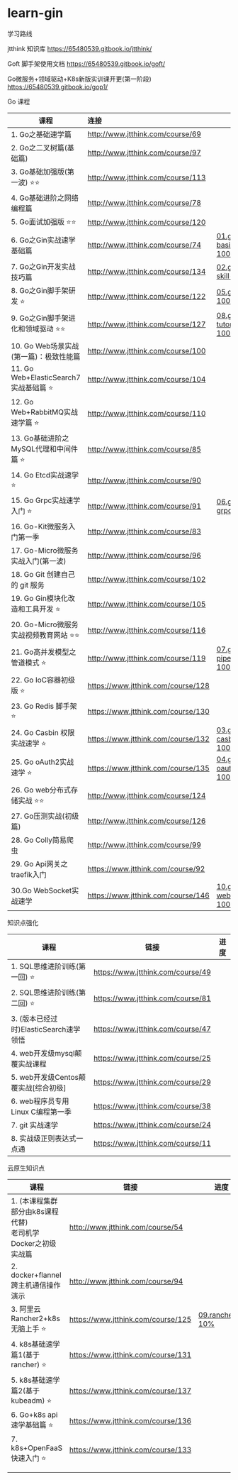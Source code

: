 # learn-gin

学习路线

jtthink 知识库 https://65480539.gitbook.io/jtthink/

Goft 脚手架使用文档 https://65480539.gitbook.io/goft/

Go微服务+领域驱动+K8s新版实训课开更(第一阶段)  https://65480539.gitbook.io/gop1/



Go 课程

| 课程                                   | 连接                               | 进度                                                         |
| -------------------------------------- | :--------------------------------- | ------------------------------------------------------------ |
| 1. Go之基础速学篇                      | http://www.jtthink.com/course/69   |                                                              |
| 2. Go之二叉树篇(基础篇)                | http://www.jtthink.com/course/97   |                                                              |
| 3. Go基础加强版(第一波) ⭐️⭐️             | http://www.jtthink.com/course/113  |                                                              |
| 4. Go基础进阶之网络编程篇              | http://www.jtthink.com/course/78   |                                                              |
| 5. Go面试加强版  ⭐️⭐️                    | http://www.jtthink.com/course/120  |                                                              |
| 6. Go之Gin实战速学基础篇               | http://www.jtthink.com/course/74   | [01.gin-basic-100%](https://github.com/custer-go/learn-gin/tree/main/01.gin-basic) |
| 7. Go之Gin开发实战技巧篇               | http://www.jtthink.com/course/134  | [02.gin-skill-100%](https://github.com/custer-go/learn-gin/tree/main/02.gin-skill) |
| 8. Go之Gin脚手架研发 ⭐️                 | http://www.jtthink.com/course/122  | [05.gin-up-100%](https://github.com/custer-go/learn-gin/tree/main/05.gin-up) |
| 9. Go之Gin脚手架进化和领域驱动 ⭐️⭐️      | http://www.jtthink.com/course/127  | [08.goft-tutorial-100%](https://github.com/custer-go/learn-gin/tree/main/08.goft-tutorial) |
| 10. Go Web场景实战(第一篇)：极致性能篇 | http://www.jtthink.com/course/100  |                                                              |
| 11. Go Web+ElasticSearch7实战基础篇 ⭐️  | http://www.jtthink.com/course/104  |                                                              |
| 12. Go Web+RabbitMQ实战速学篇 ⭐️        | http://www.jtthink.com/course/110  |                                                              |
| 13. Go基础进阶之MySQL代理和中间件篇 ⭐️  | http://www.jtthink.com/course/85   |                                                              |
| 14. Go Etcd实战速学 ⭐️                  | http://www.jtthink.com/course/90   |                                                              |
| 15. Go Grpc实战速学入门 ⭐️              | http://www.jtthink.com/course/91   | [06.gin-grpc-100%](https://github.com/custer-go/learn-gin/tree/main/06.gin-grpc) |
| 16. Go-Kit微服务入门第一季             | http://www.jtthink.com/course/83   |                                                              |
| 17. Go-Micro微服务实战入门(第一波)     | http://www.jtthink.com/course/96   |                                                              |
| 18. Go Git 创建自己的 git 服务         | http://www.jtthink.com/course/102  |                                                              |
| 19. Go Gin模块化改造和工具开发 ⭐️       | http://www.jtthink.com/course/105  |                                                              |
| 20. Go-Micro微服务实战视频教育网站 ⭐️⭐️  | http://www.jtthink.com/course/116  |                                                              |
| 21. Go高并发模型之管道模式 ⭐️           | http://www.jtthink.com/course/119  | [07.gin-pipeline-100%](https://github.com/custer-go/learn-gin/tree/main/07.go-pipeline) |
| 22. Go IoC容器初级版 ⭐️                 | https://www.jtthink.com/course/128 |                                                              |
| 23. Go Redis 脚手架 ⭐️                  | https://www.jtthink.com/course/130 |                                                              |
| 24. Go Casbin 权限实战速学 ⭐️           | https://www.jtthink.com/course/132 | [03.gin-casbin-100%](https://github.com/custer-go/learn-gin/tree/main/03.gin-casbin) |
| 25. Go oAuth2实战速学 ⭐️                | https://www.jtthink.com/course/135 | [04.gin-oauth2-100%](https://github.com/custer-go/learn-gin/tree/main/04.gin-oauth2) |
| 26. Go web分布式存储实战 ⭐️⭐️            | http://www.jtthink.com/course/124  |                                                              |
| 27. Go压测实战(初级篇)                 | http://www.jtthink.com/course/126  |                                                              |
| 28. Go Colly简易爬虫                   | http://www.jtthink.com/course/99   |                                                              |
| 29. Go Api网关之traefik入门            | https://www.jtthink.com/course/92  |                                                              |
| 30.Go WebSocket实战速学                | https://www.jtthink.com/course/146 | [10.go-webSocket-100%](https://github.com/custer-go/learn-gin/tree/main/10.go-webSocket) |

知识点强化

| 课程                                   | 链接                              | 进度 |
| -------------------------------------- | --------------------------------- | ---- |
| 1. SQL思维进阶训练(第一回) ⭐️           | https://www.jtthink.com/course/49 |      |
| 2. SQL思维进阶训练(第二回) ⭐️           | https://www.jtthink.com/course/81 |      |
| 3. (版本已经过时)ElasticSearch速学领悟 | https://www.jtthink.com/course/47 |      |
| 4. web开发级mysql颠覆实战课程          | https://www.jtthink.com/course/25 |      |
| 5. web开发级Centos颠覆实战[综合初级]   | https://www.jtthink.com/course/29 |      |
| 6. web程序员专用Linux C编程第一季      | https://www.jtthink.com/course/38 |      |
| 7. git 实战速学                        | https://www.jtthink.com/course/24 |      |
| 8. 实战级正则表达式一点通              | https://www.jtthink.com/course/11 |      |

云原生知识点

| 课程                                                         | 链接                               | 进度                                                         |
| ------------------------------------------------------------ | ---------------------------------- | ------------------------------------------------------------ |
| 1. (本课程集群部分由k8s课程代替)<br />老司机学Docker之初级实战篇 | http://www.jtthink.com/course/54   |                                                              |
| 2. docker+flannel跨主机通信操作演示                          | http://www.jtthink.com/course/94   |                                                              |
| 3. 阿里云Rancher2+k8s无脑上手   ⭐️                            | https://www.jtthink.com/course/125 | [09.rancher2-10%](https://github.com/custer-go/learn-gin/tree/main/09.rancher2) |
| 4. k8s基础速学篇1(基于rancher)    ⭐️                          | https://www.jtthink.com/course/131 |                                                              |
| 5. k8s基础速学篇2(基于kubeadm) ⭐️                             | https://www.jtthink.com/course/137 |                                                              |
| 6. Go+k8s api速学基础篇                 ⭐️                    | https://www.jtthink.com/course/136 |                                                              |
| 7. k8s+OpenFaaS快速入门              ⭐️                       | https://www.jtthink.com/course/133 |                                                              |
|                                                              |                                    |                                                              |
|                                                              |                                    |                                                              |

